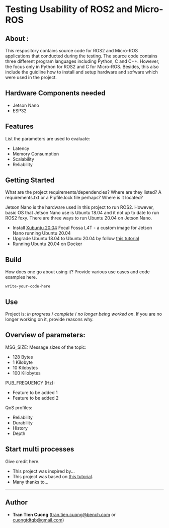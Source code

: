 # Testing Usability of ROS2 and Micro-ROS 

## About : 
This respository contains source code for ROS2 and Micro-ROS applications that conducted during the testing. The source code contains three different program languages including Python, C and C++. However, the focus only in Python for ROS2 and C for Micro-ROS. 
Besides, this also include the guidline how to install and setup hardware and sofware which were used in the project. 

## Hardware Components needed
- Jetson Nano
- ESP32 

## Features
List the parameters are used to evaluate:
- Latency
- Memory Consumption
- Scalability
- Reliability

## Getting Started 
What are the project requirements/dependencies? Where are they listed? A requirements.txt or a Pipfile.lock file perhaps? Where is it located?

Jetson Nano is the hardware used in this project to run ROS2. However, basic OS that Jetson Nano use is Ubuntu 18.04 and it not up to date to run ROS2 foxy. There are three ways to run Ubuntu 20.04 on Jetson Nano. 
- Install [Xubuntu 20.04](https://forums.developer.nvidia.com/t/xubuntu-20-04-focal-fossa-l4t-r32-3-1-custom-image-for-the-jetson-nano/121768) Focal Fossa L4T - a custom image for Jetson Nano running Ubuntu 20.04 
- Upgrade Ubuntu 18.04 to Ubuntu 20.04 by follow [this tutorial](https://qengineering.eu/install-ubuntu-20.04-on-jetson-nano.html)
- Running Ubuntu 20.04 on Docker


## Build
How does one go about using it?
Provide various use cases and code examples here.

`write-your-code-here`


## Use
Project is: _in progress_ / _complete_ / _no longer being worked on_. If you are no longer working on it, provide reasons why.


## Overview of parameters:
MSG_SIZE: Message sizes of the topic:
- 128 Bytes
- 1 Kilobyte
- 10 Kilobytes
- 100 Kilobytes

PUB_FREQUENCY (Hz):
- Feature to be added 1
- Feature to be added 2

QoS profiles:
- Reliability
- Durability
- History 
- Depth


## Start multi processes
Give credit here.
- This project was inspired by...
- This project was based on [this tutorial](https://www.example.com).
- Many thanks to...

---
## Author 
  - **Tran Tien Cuong** (tran.tien.cuong@bench.com or cuongtdtqb@gmail.com)
